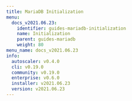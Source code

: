 ```yaml
---
title: MariaDB Initialization
menu:
  docs_v2021.06.23:
    identifier: guides-mariadb-initialization
    name: Initialization
    parent: guides-mariadb
    weight: 80
menu_name: docs_v2021.06.23
info:
  autoscaler: v0.4.0
  cli: v0.19.0
  community: v0.19.0
  enterprise: v0.6.0
  installer: v2021.06.23
  version: v2021.06.23
---
```


